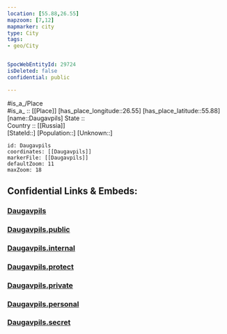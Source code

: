 ```yaml
---
location: [55.88,26.55] 
mapzoom: [7,12] 
mapmarker: city 
type: City
tags:
- geo/City


SpocWebEntityId: 29724
isDeleted: false
confidential: public

---
```

#is_a_/Place  
#is_a_ :: [[Place]] 
[has_place_longitude::26.55] 
[has_place_latitude::55.88] 
[name::Daugavpils] 
State ::  
Country :: [[Russia]]  
[StateId::] 
[Population::] 
[Unknown::] 


```leaflet
id: Daugavpils
coordinates: [[Daugavpils]] 
markerFile: [[Daugavpils]] 
defaultZoom: 11 
maxZoom: 18
```


## Confidential Links & Embeds: 

### [Daugavpils](/_Standards/Earth/Continent/Europe/Europe~North/Latvia/Regions~Latvia/Latgale/counties~Latgale/Daugavpils/City/Daugavpils.md) 

### [Daugavpils.public](/_public/Earth/Continent/Europe/Europe~North/Latvia/Regions~Latvia/Latgale/counties~Latgale/Daugavpils/City/Daugavpils.public.md) 

### [Daugavpils.internal](/_internal/Earth/Continent/Europe/Europe~North/Latvia/Regions~Latvia/Latgale/counties~Latgale/Daugavpils/City/Daugavpils.internal.md) 

### [Daugavpils.protect](/_protect/Earth/Continent/Europe/Europe~North/Latvia/Regions~Latvia/Latgale/counties~Latgale/Daugavpils/City/Daugavpils.protect.md) 

### [Daugavpils.private](/_private/Earth/Continent/Europe/Europe~North/Latvia/Regions~Latvia/Latgale/counties~Latgale/Daugavpils/City/Daugavpils.private.md) 

### [Daugavpils.personal](/_personal/Earth/Continent/Europe/Europe~North/Latvia/Regions~Latvia/Latgale/counties~Latgale/Daugavpils/City/Daugavpils.personal.md) 

### [Daugavpils.secret](/_secret/Earth/Continent/Europe/Europe~North/Latvia/Regions~Latvia/Latgale/counties~Latgale/Daugavpils/City/Daugavpils.secret.md)

